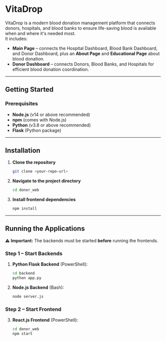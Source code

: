 # VitaDrop

VitaDrop is a modern blood donation management platform that connects donors, hospitals, and blood banks to ensure life-saving blood is available when and where it's needed most.  
It includes:
- **Main Page** – connects the Hospital Dashboard, Blood Bank Dashboard, and Donor Dashboard, plus an **About Page** and **Educational Page** about blood donation.
- **Donor Dashboard** – connects Donors, Blood Banks, and Hospitals for efficient blood donation coordination.

---

## Getting Started

### Prerequisites
- **Node.js** (v14 or above recommended)
- **npm** (comes with Node.js)
- **Python** (v3.8 or above recommended)
- **Flask** (Python package)

---

## Installation
1. **Clone the repository**
    ```sh
    git clone <your-repo-url>
    ```
2. **Navigate to the project directory**
    ```sh
    cd donor_web
    ```
3. **Install frontend dependencies**
    ```sh
    npm install
    ```

---

## Running the Applications

⚠ **Important:** The backends must be started **before** running the frontends.

### Step 1 – Start Backends
1. **Python Flask Backend** (PowerShell):
    ```sh
    cd backend
    python app.py
    ```
2. **Node.js Backend** (Bash):
    ```sh
    node server.js
    
### Step 2 – Start Frontend

3. **React.js Frontend** (PowerShell):
    ```sh
    cd donor_web
    npm start
